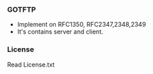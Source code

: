 ### GOTFTP
* Implement on RFC1350, RFC2347,2348,2349
* It's contains server and client. 

### License
Read License.txt 
